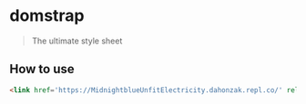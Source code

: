 # domstrap
> The ultimate style sheet

## How to use
```html
<link href='https://MidnightblueUnfitElectricity.dahonzak.repl.co/' rel='stylesheet' type='text/css' >
```
